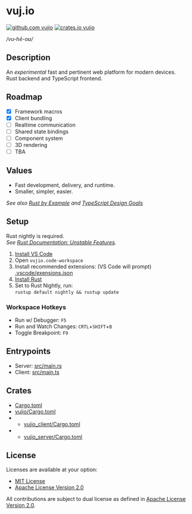 # vuj.io

[![github.com vujio](https://img.shields.io/badge/github-vujio-informational?style=flat-square&logo=github)](https://crates.io/crates/vujio)
[![crates.io vujio](https://img.shields.io/crates/v/vujio.svg?style=flat-square&logo=rust)](https://crates.io/crates/vujio)

_/vu-hē-oʊ/_

## Description

An _experimental_ fast and pertinent web platform for modern devices.  
Rust backend and TypeScript frontend.  

## Roadmap

- [x] Framework macros
- [x] Client bundling
- [ ] Realtime communication
- [ ] Shared state bindings
- [ ] Component system
- [ ] 3D rendering
- [ ] TBA

## Values

- Fast development, delivery, and runtime.
- Smaller, simpler, easier.

_See also [Rust by Example](https://doc.rust-lang.org/rust-by-example/) and [TypeScript Design Goals](https://github.com/Microsoft/TypeScript/wiki/TypeScript-Design-Goals)_

## Setup

Rust nightly is required.  
_See [Rust Documentation: Unstable Features](https://doc.rust-lang.org/cargo/reference/unstable.html#unstable-features)._

1. [Install VS Code](https://code.visualstudio.com/download)
2. Open `vujio.code-workspace`
3. Install recommended extensions: (VS Code will prompt)  
   [.vscode/exensions.json](.vscode/exensions.json)
4. [Install Rust](https://www.rust-lang.org/tools/install)
5. Set to Rust Nightly, run:  
```rustup default nightly && rustup update```

### Workspace Hotkeys

- Run w/ Debugger: `F5`
- Run and Watch Changes: `CRTL`+`SHIFT`+`B`
- Toggle Breakpoint: `F9`

## Entrypoints

- Server: [src/main.rs](src/main.rs)  
- Client: [src/main.ts](src/main.ts)

## Crates

- [Cargo.toml](Cargo.toml)
- [vujio/Cargo.toml](vujio/Cargo.toml)
- - [vujio_client/Cargo.toml](vujio_client/Cargo.toml)
- - [vujio_server/Cargo.toml](vujio_server/Cargo.toml)

## License

Licenses are available at your option:  
 - [MIT License](LICENSE-MIT.md)
 - [Apache License Version 2.0](LICENSE-APACHE.md)

All contributions are subject to dual license as defined in [Apache License Version 2.0](LICENSE-APACHE.md).